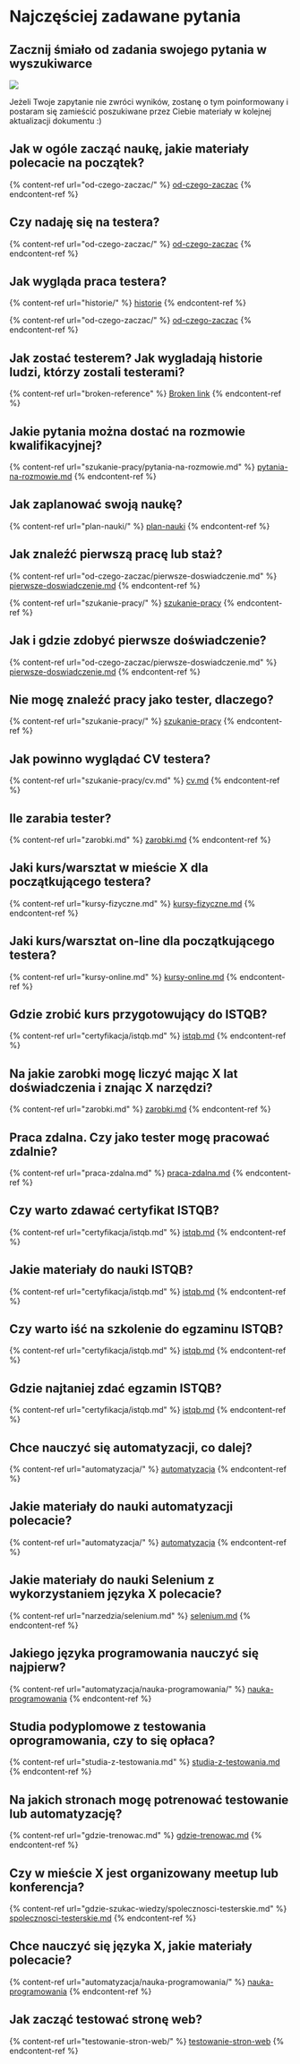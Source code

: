 # Najczęściej zadawane pytania

## Zacznij śmiało od zadania swojego pytania w wyszukiwarce

![](.gitbook/assets/adnotacja-2020-01-09-151253.png)

Jeżeli Twoje zapytanie nie zwróci wyników, zostanę o tym poinformowany i postaram się zamieścić poszukiwane przez Ciebie materiały w kolejnej aktualizacji dokumentu :)

## Jak w ogóle zacząć naukę, jakie materiały polecacie na początek?

{% content-ref url="od-czego-zaczac/" %}
[od-czego-zaczac](od-czego-zaczac/)
{% endcontent-ref %}

## Czy nadaję się na testera?

{% content-ref url="od-czego-zaczac/" %}
[od-czego-zaczac](od-czego-zaczac/)
{% endcontent-ref %}

## Jak wygląda praca testera?

{% content-ref url="historie/" %}
[historie](historie/)
{% endcontent-ref %}

{% content-ref url="od-czego-zaczac/" %}
[od-czego-zaczac](od-czego-zaczac/)
{% endcontent-ref %}

## Jak zostać testerem? Jak wygladają historie ludzi, którzy zostali testerami?

{% content-ref url="broken-reference" %}
[Broken link](broken-reference)
{% endcontent-ref %}

## Jakie pytania można dostać na rozmowie kwalifikacyjnej?

{% content-ref url="szukanie-pracy/pytania-na-rozmowie.md" %}
[pytania-na-rozmowie.md](szukanie-pracy/pytania-na-rozmowie.md)
{% endcontent-ref %}

## Jak zaplanować swoją naukę?

{% content-ref url="plan-nauki/" %}
[plan-nauki](plan-nauki/)
{% endcontent-ref %}

## Jak znaleźć pierwszą pracę lub staż?

{% content-ref url="od-czego-zaczac/pierwsze-doswiadczenie.md" %}
[pierwsze-doswiadczenie.md](od-czego-zaczac/pierwsze-doswiadczenie.md)
{% endcontent-ref %}

{% content-ref url="szukanie-pracy/" %}
[szukanie-pracy](szukanie-pracy/)
{% endcontent-ref %}

## Jak i gdzie zdobyć pierwsze doświadczenie?

{% content-ref url="od-czego-zaczac/pierwsze-doswiadczenie.md" %}
[pierwsze-doswiadczenie.md](od-czego-zaczac/pierwsze-doswiadczenie.md)
{% endcontent-ref %}

## Nie mogę znaleźć pracy jako tester, dlaczego?

{% content-ref url="szukanie-pracy/" %}
[szukanie-pracy](szukanie-pracy/)
{% endcontent-ref %}

## Jak powinno wyglądać CV testera?

{% content-ref url="szukanie-pracy/cv.md" %}
[cv.md](szukanie-pracy/cv.md)
{% endcontent-ref %}

## Ile zarabia tester?

{% content-ref url="zarobki.md" %}
[zarobki.md](zarobki.md)
{% endcontent-ref %}

## Jaki kurs/warsztat w mieście X dla początkującego testera?

{% content-ref url="kursy-fizyczne.md" %}
[kursy-fizyczne.md](kursy-fizyczne.md)
{% endcontent-ref %}

## Jaki kurs/warsztat on-line dla początkującego testera?

{% content-ref url="kursy-online.md" %}
[kursy-online.md](kursy-online.md)
{% endcontent-ref %}

## Gdzie zrobić kurs przygotowujący do ISTQB?

{% content-ref url="certyfikacja/istqb.md" %}
[istqb.md](certyfikacja/istqb.md)
{% endcontent-ref %}

## Na jakie zarobki mogę liczyć mając X lat doświadczenia i znając X narzędzi?

{% content-ref url="zarobki.md" %}
[zarobki.md](zarobki.md)
{% endcontent-ref %}

## Praca zdalna. Czy jako tester mogę pracować zdalnie?

{% content-ref url="praca-zdalna.md" %}
[praca-zdalna.md](praca-zdalna.md)
{% endcontent-ref %}

## Czy warto zdawać certyfikat ISTQB?

{% content-ref url="certyfikacja/istqb.md" %}
[istqb.md](certyfikacja/istqb.md)
{% endcontent-ref %}

## Jakie materiały do nauki ISTQB?

{% content-ref url="certyfikacja/istqb.md" %}
[istqb.md](certyfikacja/istqb.md)
{% endcontent-ref %}

## Czy warto iść na szkolenie do egzaminu ISTQB?

{% content-ref url="certyfikacja/istqb.md" %}
[istqb.md](certyfikacja/istqb.md)
{% endcontent-ref %}

## Gdzie najtaniej zdać egzamin ISTQB?

{% content-ref url="certyfikacja/istqb.md" %}
[istqb.md](certyfikacja/istqb.md)
{% endcontent-ref %}

## Chce nauczyć się automatyzacji, co dalej?

{% content-ref url="automatyzacja/" %}
[automatyzacja](automatyzacja/)
{% endcontent-ref %}

## Jakie materiały do nauki automatyzacji polecacie?

{% content-ref url="automatyzacja/" %}
[automatyzacja](automatyzacja/)
{% endcontent-ref %}

## Jakie materiały do nauki Selenium z wykorzystaniem języka X polecacie?

{% content-ref url="narzedzia/selenium.md" %}
[selenium.md](narzedzia/selenium.md)
{% endcontent-ref %}

## Jakiego języka programowania nauczyć się najpierw?

{% content-ref url="automatyzacja/nauka-programowania/" %}
[nauka-programowania](automatyzacja/nauka-programowania/)
{% endcontent-ref %}

## Studia podyplomowe z testowania oprogramowania, czy to się opłaca?

{% content-ref url="studia-z-testowania.md" %}
[studia-z-testowania.md](studia-z-testowania.md)
{% endcontent-ref %}

## Na jakich stronach mogę potrenować testowanie lub automatyzację?

{% content-ref url="gdzie-trenowac.md" %}
[gdzie-trenowac.md](gdzie-trenowac.md)
{% endcontent-ref %}

## Czy w mieście X jest organizowany meetup lub konferencja?

{% content-ref url="gdzie-szukac-wiedzy/spolecznosci-testerskie.md" %}
[spolecznosci-testerskie.md](gdzie-szukac-wiedzy/spolecznosci-testerskie.md)
{% endcontent-ref %}

## Chce nauczyć się języka X, jakie materiały polecacie?

{% content-ref url="automatyzacja/nauka-programowania/" %}
[nauka-programowania](automatyzacja/nauka-programowania/)
{% endcontent-ref %}

## Jak zacząć testować stronę web?

{% content-ref url="testowanie-stron-web/" %}
[testowanie-stron-web](testowanie-stron-web/)
{% endcontent-ref %}

